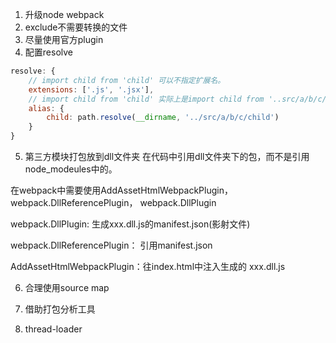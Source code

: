 1. 升级node webpack
2. exclude不需要转换的文件
3. 尽量使用官方plugin
4. 配置resolve
```js
resolve: {
    // import child from 'child' 可以不指定扩展名。
    extensions: ['.js', '.jsx'], 
    // import child from 'child' 实际上是import child from '..src/a/b/c/child' 
    alias: {
        child: path.resolve(__dirname, '../src/a/b/c/child')
    }
}
```
5. 第三方模块打包放到dll文件夹
在代码中引用dll文件夹下的包，而不是引用node_modeules中的。

在webpack中需要使用AddAssetHtmlWebpackPlugin， webpack.DllReferencePlugin， webpack.DllPlugin

webpack.DllPlugin: 生成xxx.dll.js的manifest.json(影射文件)

webpack.DllReferencePlugin： 引用manifest.json

AddAssetHtmlWebpackPlugin：往index.html中注入生成的 xxx.dll.js

6. 合理使用source map

7. 借助打包分析工具

8. thread-loader

